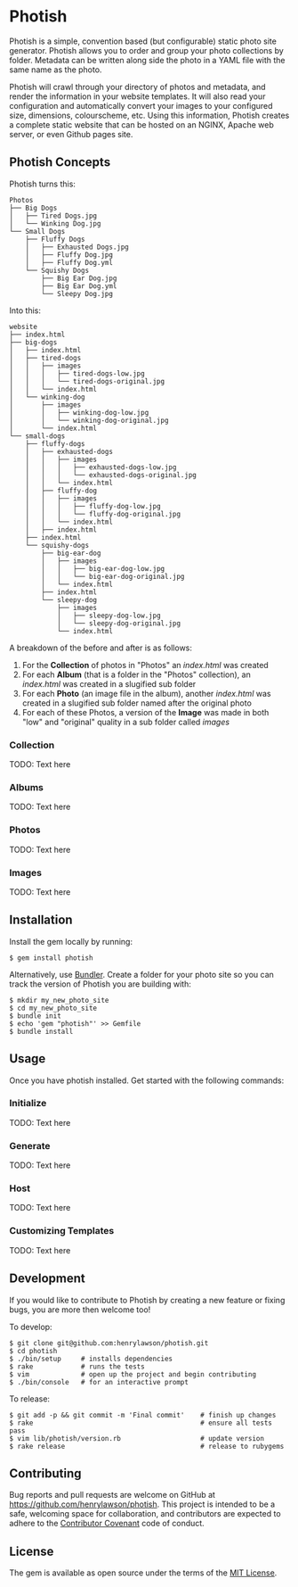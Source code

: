 # Photish

Photish is a simple, convention based (but configurable) static photo site
generator. Photish allows you to order and group your photo collections by
folder. Metadata can be written along side the photo in a YAML file with the
same name as the photo.

Photish will crawl through your directory of photos and metadata, and render
the information in your website templates. It will also read your configuration
and automatically convert your images to your configured size, dimensions,
colourscheme, etc. Using this information, Photish creates a complete static
website that can be hosted on an NGINX, Apache web server, or even Github
pages site.

## Photish Concepts

Photish turns this:

    Photos
    ├── Big Dogs
    │   ├── Tired Dogs.jpg
    │   └── Winking Dog.jpg
    └── Small Dogs
        ├── Fluffy Dogs
        │   ├── Exhausted Dogs.jpg
        │   ├── Fluffy Dog.jpg
        │   ├── Fluffy Dog.yml
        └── Squishy Dogs
            ├── Big Ear Dog.jpg
            ├── Big Ear Dog.yml
            └── Sleepy Dog.jpg

Into this:

    website
    ├── index.html
    ├── big-dogs
    │   ├── index.html
    │   ├── tired-dogs
    │   │   ├── images
    │   │   │   ├── tired-dogs-low.jpg
    │   │   │   └── tired-dogs-original.jpg
    │   │   └── index.html
    │   └── winking-dog
    │       ├── images
    │       │   ├── winking-dog-low.jpg
    │       │   └── winking-dog-original.jpg
    │       └── index.html
    └── small-dogs
        ├── fluffy-dogs
        │   ├── exhausted-dogs
        │   │   ├── images
        │   │   │   ├── exhausted-dogs-low.jpg
        │   │   │   └── exhausted-dogs-original.jpg
        │   │   └── index.html
        │   ├── fluffy-dog
        │   │   ├── images
        │   │   │   ├── fluffy-dog-low.jpg
        │   │   │   └── fluffy-dog-original.jpg
        │   │   └── index.html
        │   ├── index.html
        ├── index.html
        └── squishy-dogs
            ├── big-ear-dog
            │   ├── images
            │   │   ├── big-ear-dog-low.jpg
            │   │   └── big-ear-dog-original.jpg
            │   └── index.html
            ├── index.html
            └── sleepy-dog
                ├── images
                │   ├── sleepy-dog-low.jpg
                │   └── sleepy-dog-original.jpg
                └── index.html

A breakdown of the before and after is as follows:

1. For the **Collection** of photos in "Photos" an _index.html_ was created
1. For each **Album** (that is a folder in the "Photos" collection), an
   _index.html_ was created in a slugified sub folder
1. For each **Photo** (an image file in the album), another _index.html_ was
   created in a slugified sub folder named after the original photo
1. For each of these Photos, a version of the **Image** was made in both "low"
   and "original" quality in a sub folder called _images_

### Collection

TODO: Text here

### Albums

TODO: Text here

### Photos

TODO: Text here

### Images

TODO: Text here

## Installation

Install the gem locally by running:

    $ gem install photish

Alternatively, use [Bundler](http://bundler.io/). Create a folder for your
photo site so you can track the version of Photish you are building with:

    $ mkdir my_new_photo_site
    $ cd my_new_photo_site
    $ bundle init
    $ echo 'gem "photish"' >> Gemfile
    $ bundle install

## Usage

Once you have photish installed. Get started with the following commands:

### Initialize

TODO: Text here

### Generate

TODO: Text here

### Host

TODO: Text here

### Customizing Templates

TODO: Text here

## Development

If you would like to contribute to Photish by creating a new feature or fixing
bugs, you are more then welcome too!

To develop:

    $ git clone git@github.com:henrylawson/photish.git
    $ cd photish
    $ ./bin/setup     # installs dependencies
    $ rake            # runs the tests
    $ vim             # open up the project and begin contributing
    $ ./bin/console   # for an interactive prompt

To release:

    $ git add -p && git commit -m 'Final commit'    # finish up changes
    $ rake                                          # ensure all tests pass
    $ vim lib/photish/version.rb                    # update version
    $ rake release                                  # release to rubygems

## Contributing

Bug reports and pull requests are welcome on GitHub at
https://github.com/henrylawson/photish. This project is intended to be a safe,
welcoming space for collaboration, and contributors are expected to adhere to
the [Contributor Covenant](contributor-covenant.org) code of conduct.

## License

The gem is available as open source under the terms of the [MIT
License](http://opensource.org/licenses/MIT).

